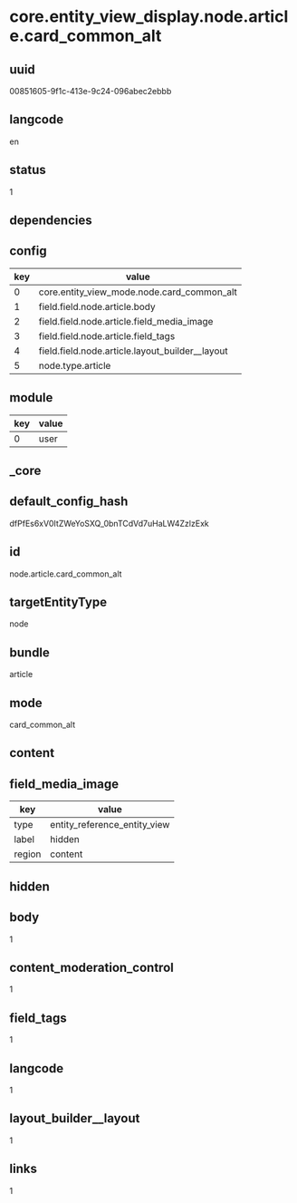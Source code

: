 # core.entity_view_display.node.article.card_common_alt

## uuid
00851605-9f1c-413e-9c24-096abec2ebbb

## langcode
en

## status
1

## dependencies

## config
|key|value|
|-|-|
|0|core.entity_view_mode.node.card_common_alt|
|1|field.field.node.article.body|
|2|field.field.node.article.field_media_image|
|3|field.field.node.article.field_tags|
|4|field.field.node.article.layout_builder__layout|
|5|node.type.article|


## module
|key|value|
|-|-|
|0|user|


## _core

## default_config_hash
dfPfEs6xV0ItZWeYoSXQ_0bnTCdVd7uHaLW4ZzlzExk

## id
node.article.card_common_alt

## targetEntityType
node

## bundle
article

## mode
card_common_alt

## content

## field_media_image
|key|value|
|-|-|
|type|entity_reference_entity_view|
|label|hidden|
|region|content|


## hidden

## body
1

## content_moderation_control
1

## field_tags
1

## langcode
1

## layout_builder__layout
1

## links
1
